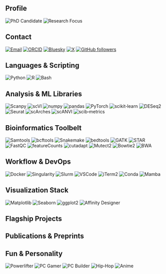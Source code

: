 ## Profile
![PhD Candidate](https://img.shields.io/badge/Neuroscience%20PhD%20Candidate-University%20of%20Virginia-CF592E)
![Research Focus](https://img.shields.io/badge/Research%20Focus-Transcriptomic%20Analysis%20of%20Astrocyte%20Heterogeneity-4A90E2)

## Contact
[![Email](https://img.shields.io/badge/Email-evz9yd%40virginia.edu-D14836?logo=MicrosoftOutlook&logoColor=white)](mailto:evz9yd@virginia.edu)
[![ORCID](https://img.shields.io/badge/ORCID-0009--0004--5136--0804-7A1B5F?logo=orcid&logoColor=white)](https://orcid.org/0009-0004-5136-0804)
[![Bluesky](https://img.shields.io/badge/Bluesky-@fleischel.bsky.social-007AFF?logo=bluesky&logoColor=white)](https://bsky.app/profile/fleischel.bsky.social)
[![X](https://img.shields.io/badge/X-@fleischelE-1DA1F2?logo=twitter&logoColor=white)](https://x.com/fleischelE)
[![GitHub followers](https://img.shields.io/github/followers/EriJFle?label=Follow&logo=github&style=social)](https://github.com/EriJFle)

## Languages & Scripting
![Python](https://img.shields.io/badge/Python-3776AB?logo=python&logoColor=white)
![R](https://img.shields.io/badge/R-276DC3?logo=r&logoColor=white)
![Bash](https://img.shields.io/badge/Bash-4EAA25?logo=gnu-bash&logoColor=white)

## Analysis & ML Libraries
![Scanpy](https://img.shields.io/badge/Scanpy-FF7F0E?logo=scanpy&logoColor=white)
![scVI](https://img.shields.io/badge/scVI-007ACC?logo=python&logoColor=white)
![numpy](https://img.shields.io/badge/numpy-00ADD8?logo=python&logoColor=white)
![pandas](https://img.shields.io/badge/pandas-150458?logo=pandas&logoColor=white)
![PyTorch](https://img.shields.io/badge/PyTorch-EE4C2C?logo=pytorch&logoColor=white)
![scikit‑learn](https://img.shields.io/badge/scikit--learn-F7931E?logo=scikit-learn&logoColor=white)
![DESeq2](https://img.shields.io/badge/DESeq2-268BD2?logo=r&logoColor=white)
![Seurat](https://img.shields.io/badge/Seurat-8D4F0F?logo=r&logoColor=white)
![scArches](https://img.shields.io/badge/scArches-007ACC?logo=python&logoColor=white)
![scANVI](https://img.shields.io/badge/scANVI-007ACC?logo=python&logoColor=white)
![scib‑metrics](https://img.shields.io/badge/scib--metrics-007ACC?logo=python&logoColor=white)

## Bioinformatics Toolbelt
![Samtools](https://img.shields.io/badge/Samtools-CC0000?logo=samtools&logoColor=white)
![bcftools](https://img.shields.io/badge/bcftools-444C56?logo=bcftools&logoColor=white)
![Snakemake](https://img.shields.io/badge/Snakemake-3EAAAF?logo=snakemake&logoColor=white)
![bedtools](https://img.shields.io/badge/bedtools-F58800?logo=bedtools&logoColor=white)
![GATK](https://img.shields.io/badge/GATK-F26A00?logo=gatk&logoColor=white)
![STAR](https://img.shields.io/badge/STAR-24B23B?logo=star&logoColor=white)
![FastQC](https://img.shields.io/badge/FastQC-1F77B4?logo=fastqc&logoColor=white)
![featureCounts](https://img.shields.io/badge/featureCounts-6A1B9A?logo=featureCounts&logoColor=white)
![cutadapt](https://img.shields.io/badge/cutadapt-FFD43B?logo=cutadapt&logoColor=black)
![Mutect2](https://img.shields.io/badge/Mutect2-0099CC?logo=gatk&logoColor=white)
![Bowtie2](https://img.shields.io/badge/Bowtie2-663399?logo=bowtie&logoColor=white)
![BWA](https://img.shields.io/badge/BWA-005DAA?logo=bwa&logoColor=white)

## Workflow & DevOps
![Docker](https://img.shields.io/badge/Docker-2496ED?logo=docker&logoColor=white)
![Singularity](https://img.shields.io/badge/Singularity-FFFFFF?logo=singularity&logoColor=black)
![Slurm](https://img.shields.io/badge/Slurm-CC0000?logo=slurm&logoColor=white)
![VSCode](https://img.shields.io/badge/VSCode-007ACC?logo=visual-studio-code&logoColor=white)
![iTerm2](https://img.shields.io/badge/iTerm2-000000?logo=iterm2&logoColor=white)
![Conda](https://img.shields.io/badge/Conda-44A833?logo=conda&logoColor=white)
![Mamba](https://img.shields.io/badge/Mamba-FF7E00?logo=mamba&logoColor=white)

## Visualization Stack
![Matplotlib](https://img.shields.io/badge/Matplotlib-11557C?logo=matplotlib&logoColor=white)
![Seaborn](https://img.shields.io/badge/Seaborn-4C72B0?logo=seaborn&logoColor=white)
![ggplot2](https://img.shields.io/badge/ggplot2-2C3E50?logo=ggplot2&logoColor=white)
![Affinity Designer](https://img.shields.io/badge/Affinity%20Designer-00A896?logo=affinity-designer&logoColor=white)

## Flagship Projects
<!-- Add here when ready -->

## Publications & Preprints
<!-- Coming soon! -->

## Fun & Personality
![Powerlifter](https://img.shields.io/badge/🏋️-Powerlifter-FF69B4)
![PC Gamer](https://img.shields.io/badge/🎮-PC%20Gamer-8A2BE2)
![PC Builder](https://img.shields.io/badge/🔧‑PC%20Builder-DAA520)
![Hip‑Hop](https://img.shields.io/badge/🎧‑Hip‑Hop-1DB954)
![Anime](https://img.shields.io/badge/📺‑Anime-E51679)
